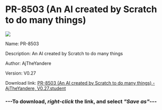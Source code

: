 # PR-8503 (An AI created by Scratch to do many things)

<img src = "https://raw.githubusercontent.com/Arbiter1223/Koukou-Gurashi-Custom-Students/master/Students/Files/PR-8503%20(An%20AI%20created%20by%20Scratch%20to%20do%20many%20things).png">

Name: PR-8503

Description: An AI created by Scratch to do many things

Author: AjTheYandere

Version: V0.27

Download link: <a href="https://raw.githubusercontent.com/Arbiter1223/Koukou-Gurashi-Custom-Students/master/Students/Files/PR-8503%20(An%20AI%20created%20by%20Scratch%20to%20do%20many%20things)%20-%20AjTheYandere%2C%20V0.27.student">PR-8503 (An AI created by Scratch to do many things) - AjTheYandere, V0.27.student</a>

### ---**To download, _right-click_ the link, and select _"Save as"_**---
